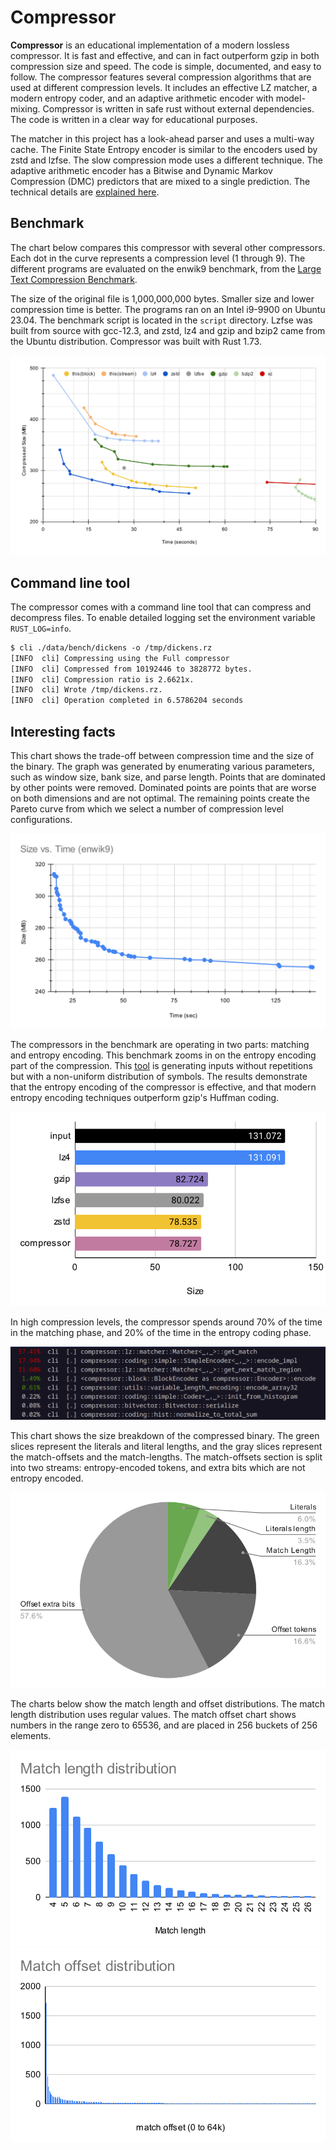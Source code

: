 # Compressor

**Compressor** is an educational implementation of a modern lossless compressor.
It is fast and effective, and can in fact outperform gzip in both compression
size and speed. The code is simple, documented, and easy to follow. The
compressor features several compression algorithms that are used at different
compression levels. It includes an effective LZ matcher, a modern entropy coder,
and an adaptive arithmetic encoder with model-mixing. Compressor is written in
safe rust without external dependencies. The code is written in a clear way for
educational purposes.

The matcher in this project has a look-ahead parser and uses a multi-way cache.
The Finite State Entropy encoder is similar to the encoders used by zstd and
lzfse.
The slow compression mode uses a different technique. The adaptive arithmetic
encoder has a Bitwise and Dynamic Markov Compression (DMC) predictors that are
mixed to a single prediction.
The technical details are [explained here](docs/details.md).

## Benchmark

The chart below compares this compressor with several other compressors.
Each dot in the curve represents a compression level (1 through 9).
The different programs are evaluated on the enwik9 benchmark, from
the [Large Text Compression Benchmark](https://mattmahoney.net/dc/text.html).

The size of the original file is 1,000,000,000 bytes. Smaller size and lower
compression time is better.  The programs ran on an Intel i9-9900 on Ubuntu
23.04. The benchmark script is located in the `script` directory.  Lzfse was built
from source with gcc-12.3, and zstd, lz4 and gzip and bzip2 came from the Ubuntu
distribution. Compressor was built with Rust 1.73.

![Size Chart](docs/benchmark.svg)

## Command line tool

The compressor comes with a command line tool that can compress and decompress
files. To enable detailed logging set the environment variable `RUST_LOG=info`.

```txt
$ cli ./data/bench/dickens -o /tmp/dickens.rz
[INFO  cli] Compressing using the Full compressor
[INFO  cli] Compressed from 10192446 to 3828772 bytes.
[INFO  cli] Compression ratio is 2.6621x.
[INFO  cli] Wrote /tmp/dickens.rz.
[INFO  cli] Operation completed in 6.5786204 seconds
```

## Interesting facts

This chart shows the trade-off between compression time and the size of the
binary. The graph was generated by enumerating various parameters, such as
window size, bank size, and parse length. Points that are dominated by other
points were removed. Dominated points are points that are worse on both
dimensions and are not optimal. The remaining points create the Pareto curve
from which we select a number of compression level configurations.

![Pareto Chart](docs/pareto.svg)

The compressors in the benchmark are operating in two parts: matching and
entropy encoding. This benchmark zooms in on the entropy encoding part of the
compression.  This [tool](scripts/gen_sharp_input.py) is generating inputs
without repetitions but with a non-uniform distribution of symbols. The results
demonstrate that the entropy encoding of the compressor is effective, and that
modern entropy encoding techniques outperform gzip's Huffman coding.

![FSE Chart](docs/fse.svg)

In high compression levels, the compressor spends around 70% of the time in the
matching phase, and 20% of the time in the entropy coding phase.

![Time breakdown](docs/prof.png)

This chart shows the size breakdown of the compressed binary. The green slices
represent the literals and literal lengths, and the gray slices represent the
match-offsets and the match-lengths. The match-offsets section is split into
two streams: entropy-encoded tokens, and extra bits which are not entropy
encoded.

![size breakdown](docs/sizebreakdown.svg)

The charts below show the match length and offset distributions. The match
length distribution uses regular values. The match offset chart shows numbers in
the range zero to 65536, and are placed in 256 buckets of 256 elements.

![Match length distribution](docs/matlen.svg) ![Match offsets distribution](docs/matoff.svg)
